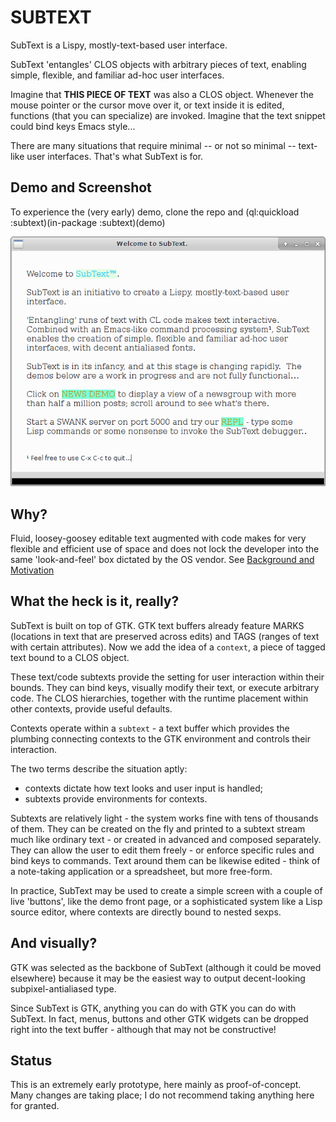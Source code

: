 # SUBTEXT 

SubText is a Lispy, mostly-text-based user interface. 

SubText 'entangles' CLOS objects with arbitrary pieces of text, enabling simple, flexible, and familiar ad-hoc user interfaces.  

Imagine that **THIS PIECE OF TEXT** was also a CLOS object.  Whenever the mouse pointer or the cursor move over it, or text inside it is edited, functions (that you can specialize) are invoked.  Imagine that the text snippet could bind keys Emacs style...  

There are many situations that require minimal -- or not so minimal -- text-like user interfaces.  That's what SubText is for.

## Demo and Screenshot

To experience the (very early) demo, clone the repo and (ql:quickload :subtext)(in-package :subtext)(demo)

![screenshot](Screenshot.png?raw=true) 

## Why?

Fluid, loosey-goosey editable text augmented with code makes for very flexible and efficient use of space and does not lock the developer into the same 'look-and-feel' box dictated by the OS vendor.  See [Background and Motivation](https://github.com/stacksmith/subtext/wiki/Background-and-Motivation)

## What the heck is it, really?

SubText is built on top of GTK.  GTK text buffers already feature MARKS (locations in text that are preserved across edits) and TAGS (ranges of text with certain attributes).  Now we add the idea of a `context`, a piece of tagged text bound to a CLOS object.

These text/code subtexts provide the setting for user interaction within their bounds.  They can bind keys, visually modify their text, or execute arbitrary code.  The CLOS hierarchies, together with the runtime placement within other contexts, provide useful defaults.

Contexts operate within a `subtext` - a text buffer which provides the plumbing connecting contexts to the GTK environment and controls their interaction.

The two terms describe the situation aptly:
 - contexts dictate how text looks and user input is handled;
 - subtexts provide environments for contexts.

Subtexts are relatively light - the system works fine with tens of thousands of them.  They can be created on the fly and printed to a subtext stream much like ordinary text - or created in advanced and composed separately.  They can allow the user to edit them freely - or enforce specific rules and bind keys to commands.  Text around them can be likewise edited - think of a note-taking application or a spreadsheet, but more free-form.

In practice, SubText may be used to create a simple screen with a couple of live 'buttons', like the demo front page, or a sophisticated system like a Lisp source editor, where contexts are directly bound to nested sexps.


## And visually?

GTK was selected as the backbone of SubText (although it could be moved elsewhere) because it may be the easiest way to output decent-looking subpixel-antialiased type.

Since SubText is GTK, anything you can do with GTK you can do with SubText.  In fact, menus, buttons and other GTK widgets can be dropped right into the text buffer - although that may not be constructive!


## Status

This is an extremely early prototype, here mainly as proof-of-concept.  Many changes are taking place; I do not recommend taking anything here for granted.

